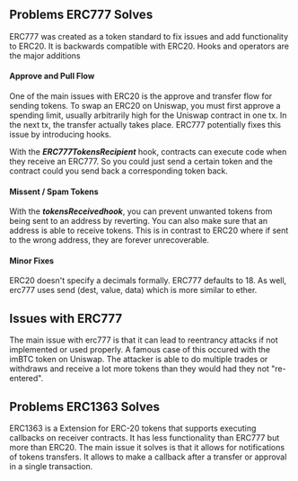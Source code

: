 ## Problems ERC777 Solves

ERC777 was created as a token standard to fix issues and add functionality to ERC20. It is backwards compatible with ERC20. Hooks and operators are the major additions

#### Approve and Pull Flow

One of the main issues with ERC20 is the approve and transfer flow for sending tokens.
To swap an ERC20 on Uniswap, you must first approve a spending limit, usually arbitrarily high for the Uniswap contract in one tx. In the next tx, the transfer actually takes place.
ERC777 potentially fixes this issue by introducing hooks.

With the **_ERC777TokensRecipient_** hook, contracts can execute code when they receive an ERC777. So you could just send a certain token and the contract could you send back a corresponding token back.

#### Missent / Spam Tokens

With the **_tokensReceivedhook_**, you can prevent unwanted tokens from being sent to an address by reverting. You can also make sure that an address is able to receive tokens. This is in contrast to ERC20 where if sent to the wrong address, they are forever unrecoverable.

#### Minor Fixes

ERC20 doesn't specify a decimals formally. ERC777 defaults to 18. As well, erc777 uses send (dest, value, data) which is more similar to ether.

## Issues with ERC777

The main issue with erc777 is that it can lead to reentrancy attacks if not implemented or used properly. A famous case of this occured with the imBTC token on Uniswap. The attacker is able to do multiple trades or withdraws and receive a lot more tokens than they would had they not "re-entered".

## Problems ERC1363 Solves

ERC1363 is a Extension for ERC-20 tokens that supports executing callbacks on receiver contracts. It has less functionality than ERC777 but more than ERC20. The main issue it solves is that it allows for notifications of tokens transfers. It allows to make a callback after a transfer or approval in a single transaction.
